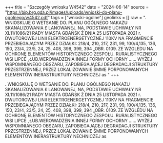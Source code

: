 +++
title = "Szczegóły wniosku W4542"
date = "2024-06-14"
source = "https://bip.brg.gda.pl/images/uploads/wnioski-do-planu-ogolnego/w4542.pdf"
tags = ["wnioski-ogolne"]
geolinks = []
raw = ". WNIOSKUJĘ O WETSANIE DO. PLANU OGÓLNEGO NAKAZU SKANALIZOWANIA £ LANOWANEJ, NA, PODSTAWIE UCHWAŁY NR XL11/1086/21 RADY MIASTA GDAŃSK Ż DNIA 25 LISTOPADA 2021 r. DWUTOROWEJ LINII ELEKTROENERGETYCZNEJ 110KV NA FRAGMENCIE PRZEBIEGAJĄCYM PRZEZ DZIAŁKI: 218/4,.210, 217, 231, 99, 100/4,135, 136, 150, 23/4, 23/5, 24, 25, 408, 398, 399, 394 „OBR. 0109. ZE WZGLEDU NA OCHRONĘ ELEMENTÓW HISTORYCZNEGO ZESPOŁU. RURALISTYCZNEGO WSI LIPCE „ŁUB.WEROWADZENIA INNEJ FORMY OCHORNY ......  WYŻEJ WSPOMNIANEGO OBSZARU, ZAPOBIEGAJĄCEJ DEGRADACJI STRUKTURY PRZESTRZENNEJ, PRZEZ LOKALIZOWANIE ŚMME PORPONOWANYCH ELEMENTÓW INERASTRUKTURY NECHNICZEJ as "
+++

. WNIOSKUJĘ O WETSANIE DO. PLANU OGÓLNEGO NAKAZU SKANALIZOWANIA £ LANOWANEJ, NA, PODSTAWIE
UCHWAŁY NR XL11/1086/21 RADY MIASTA GDAŃSK Ż DNIA 25 LISTOPADA 2021 r.
DWUTOROWEJ LINII ELEKTROENERGETYCZNEJ 110KV NA FRAGMENCIE PRZEBIEGAJĄCYM PRZEZ DZIAŁKI:
218/4,.210, 217, 231, 99, 100/4,135, 136, 150, 23/4, 23/5, 24, 25, 408, 398, 399, 394 „OBR. 0109. ZE WZGLEDU NA OCHRONĘ ELEMENTÓW
HISTORYCZNEGO ZESPOŁU. RURALISTYCZNEGO WSI LIPCE „ŁUB.WEROWADZENIA INNEJ FORMY OCHORNY ......
 WYŻEJ WSPOMNIANEGO OBSZARU, ZAPOBIEGAJĄCEJ DEGRADACJI STRUKTURY PRZESTRZENNEJ, PRZEZ LOKALIZOWANIE
ŚMME PORPONOWANYCH ELEMENTÓW INERASTRUKTURY NECHNICZEJ as



